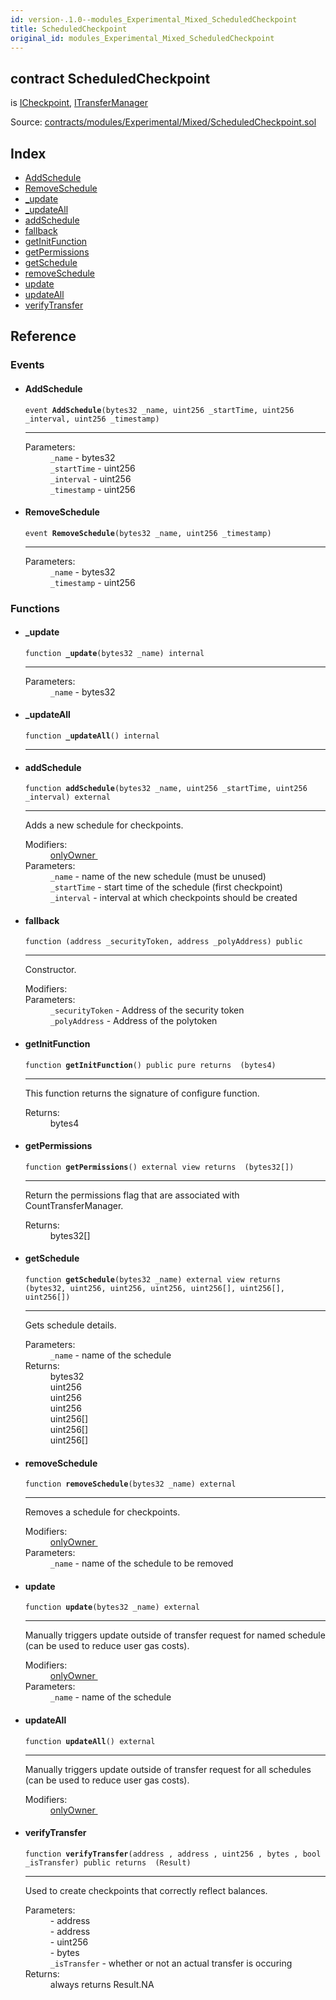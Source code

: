 ```yaml
---
id: version-.1.0--modules_Experimental_Mixed_ScheduledCheckpoint
title: ScheduledCheckpoint
original_id: modules_Experimental_Mixed_ScheduledCheckpoint
---
```


<div class="contract-doc"><div class="contract"><h2 class="contract-header"><span class="contract-kind">contract</span> ScheduledCheckpoint</h2><p class="base-contracts"><span>is</span> <a href="modules_Checkpoint_ICheckpoint.html">ICheckpoint</a><span>, </span><a href="modules_TransferManager_ITransferManager.html">ITransferManager</a></p><div class="source">Source: <a href="https://github.com/PolymathNetwork/polymath-core/blob/v2.0.0/contracts/modules/Experimental/Mixed/ScheduledCheckpoint.sol" target="_blank">contracts/modules/Experimental/Mixed/ScheduledCheckpoint.sol</a></div></div><div class="index"><h2>Index</h2><ul><li><a href="modules_Experimental_Mixed_ScheduledCheckpoint.html#AddSchedule">AddSchedule</a></li><li><a href="modules_Experimental_Mixed_ScheduledCheckpoint.html#RemoveSchedule">RemoveSchedule</a></li><li><a href="modules_Experimental_Mixed_ScheduledCheckpoint.html#_update">_update</a></li><li><a href="modules_Experimental_Mixed_ScheduledCheckpoint.html#_updateAll">_updateAll</a></li><li><a href="modules_Experimental_Mixed_ScheduledCheckpoint.html#addSchedule">addSchedule</a></li><li><a href="modules_Experimental_Mixed_ScheduledCheckpoint.html#">fallback</a></li><li><a href="modules_Experimental_Mixed_ScheduledCheckpoint.html#getInitFunction">getInitFunction</a></li><li><a href="modules_Experimental_Mixed_ScheduledCheckpoint.html#getPermissions">getPermissions</a></li><li><a href="modules_Experimental_Mixed_ScheduledCheckpoint.html#getSchedule">getSchedule</a></li><li><a href="modules_Experimental_Mixed_ScheduledCheckpoint.html#removeSchedule">removeSchedule</a></li><li><a href="modules_Experimental_Mixed_ScheduledCheckpoint.html#update">update</a></li><li><a href="modules_Experimental_Mixed_ScheduledCheckpoint.html#updateAll">updateAll</a></li><li><a href="modules_Experimental_Mixed_ScheduledCheckpoint.html#verifyTransfer">verifyTransfer</a></li></ul></div><div class="reference"><h2>Reference</h2><div class="events"><h3>Events</h3><ul><li><div class="item event"><span id="AddSchedule" class="anchor-marker"></span><h4 class="name">AddSchedule</h4><div class="body"><code class="signature">event <strong>AddSchedule</strong><span>(bytes32 _name, uint256 _startTime, uint256 _interval, uint256 _timestamp) </span></code><hr/><dl><dt><span class="label-parameters">Parameters:</span></dt><dd><div><code>_name</code> - bytes32</div><div><code>_startTime</code> - uint256</div><div><code>_interval</code> - uint256</div><div><code>_timestamp</code> - uint256</div></dd></dl></div></div></li><li><div class="item event"><span id="RemoveSchedule" class="anchor-marker"></span><h4 class="name">RemoveSchedule</h4><div class="body"><code class="signature">event <strong>RemoveSchedule</strong><span>(bytes32 _name, uint256 _timestamp) </span></code><hr/><dl><dt><span class="label-parameters">Parameters:</span></dt><dd><div><code>_name</code> - bytes32</div><div><code>_timestamp</code> - uint256</div></dd></dl></div></div></li></ul></div><div class="functions"><h3>Functions</h3><ul><li><div class="item function"><span id="_update" class="anchor-marker"></span><h4 class="name">_update</h4><div class="body"><code class="signature">function <strong>_update</strong><span>(bytes32 _name) </span><span>internal </span></code><hr/><dl><dt><span class="label-parameters">Parameters:</span></dt><dd><div><code>_name</code> - bytes32</div></dd></dl></div></div></li><li><div class="item function"><span id="_updateAll" class="anchor-marker"></span><h4 class="name">_updateAll</h4><div class="body"><code class="signature">function <strong>_updateAll</strong><span>() </span><span>internal </span></code><hr/></div></div></li><li><div class="item function"><span id="addSchedule" class="anchor-marker"></span><h4 class="name">addSchedule</h4><div class="body"><code class="signature">function <strong>addSchedule</strong><span>(bytes32 _name, uint256 _startTime, uint256 _interval) </span><span>external </span></code><hr/><div class="description"><p>Adds a new schedule for checkpoints.</p></div><dl><dt><span class="label-modifiers">Modifiers:</span></dt><dd><a href="modules_Module.html#onlyOwner">onlyOwner </a></dd><dt><span class="label-parameters">Parameters:</span></dt><dd><div><code>_name</code> - name of the new schedule (must be unused)</div><div><code>_startTime</code> - start time of the schedule (first checkpoint)</div><div><code>_interval</code> - interval at which checkpoints should be created</div></dd></dl></div></div></li><li><div class="item function"><span id="fallback" class="anchor-marker"></span><h4 class="name">fallback</h4><div class="body"><code class="signature">function <strong></strong><span>(address _securityToken, address _polyAddress) </span><span>public </span></code><hr/><div class="description"><p>Constructor.</p></div><dl><dt><span class="label-modifiers">Modifiers:</span></dt><dd></dd><dt><span class="label-parameters">Parameters:</span></dt><dd><div><code>_securityToken</code> - Address of the security token</div><div><code>_polyAddress</code> - Address of the polytoken</div></dd></dl></div></div></li><li><div class="item function"><span id="getInitFunction" class="anchor-marker"></span><h4 class="name">getInitFunction</h4><div class="body"><code class="signature">function <strong>getInitFunction</strong><span>() </span><span>public </span><span>pure </span><span>returns  (bytes4) </span></code><hr/><div class="description"><p>This function returns the signature of configure function.</p></div><dl><dt><span class="label-return">Returns:</span></dt><dd>bytes4</dd></dl></div></div></li><li><div class="item function"><span id="getPermissions" class="anchor-marker"></span><h4 class="name">getPermissions</h4><div class="body"><code class="signature">function <strong>getPermissions</strong><span>() </span><span>external </span><span>view </span><span>returns  (bytes32[]) </span></code><hr/><div class="description"><p>Return the permissions flag that are associated with CountTransferManager.</p></div><dl><dt><span class="label-return">Returns:</span></dt><dd>bytes32[]</dd></dl></div></div></li><li><div class="item function"><span id="getSchedule" class="anchor-marker"></span><h4 class="name">getSchedule</h4><div class="body"><code class="signature">function <strong>getSchedule</strong><span>(bytes32 _name) </span><span>external </span><span>view </span><span>returns  (bytes32, uint256, uint256, uint256, uint256[], uint256[], uint256[]) </span></code><hr/><div class="description"><p>Gets schedule details.</p></div><dl><dt><span class="label-parameters">Parameters:</span></dt><dd><div><code>_name</code> - name of the schedule</div></dd><dt><span class="label-return">Returns:</span></dt><dd>bytes32</dd><dd>uint256</dd><dd>uint256</dd><dd>uint256</dd><dd>uint256[]</dd><dd>uint256[]</dd><dd>uint256[]</dd></dl></div></div></li><li><div class="item function"><span id="removeSchedule" class="anchor-marker"></span><h4 class="name">removeSchedule</h4><div class="body"><code class="signature">function <strong>removeSchedule</strong><span>(bytes32 _name) </span><span>external </span></code><hr/><div class="description"><p>Removes a schedule for checkpoints.</p></div><dl><dt><span class="label-modifiers">Modifiers:</span></dt><dd><a href="modules_Module.html#onlyOwner">onlyOwner </a></dd><dt><span class="label-parameters">Parameters:</span></dt><dd><div><code>_name</code> - name of the schedule to be removed</div></dd></dl></div></div></li><li><div class="item function"><span id="update" class="anchor-marker"></span><h4 class="name">update</h4><div class="body"><code class="signature">function <strong>update</strong><span>(bytes32 _name) </span><span>external </span></code><hr/><div class="description"><p>Manually triggers update outside of transfer request for named schedule (can be used to reduce user gas costs).</p></div><dl><dt><span class="label-modifiers">Modifiers:</span></dt><dd><a href="modules_Module.html#onlyOwner">onlyOwner </a></dd><dt><span class="label-parameters">Parameters:</span></dt><dd><div><code>_name</code> - name of the schedule</div></dd></dl></div></div></li><li><div class="item function"><span id="updateAll" class="anchor-marker"></span><h4 class="name">updateAll</h4><div class="body"><code class="signature">function <strong>updateAll</strong><span>() </span><span>external </span></code><hr/><div class="description"><p>Manually triggers update outside of transfer request for all schedules (can be used to reduce user gas costs).</p></div><dl><dt><span class="label-modifiers">Modifiers:</span></dt><dd><a href="modules_Module.html#onlyOwner">onlyOwner </a></dd></dl></div></div></li><li><div class="item function"><span id="verifyTransfer" class="anchor-marker"></span><h4 class="name">verifyTransfer</h4><div class="body"><code class="signature">function <strong>verifyTransfer</strong><span>(address , address , uint256 , bytes , bool _isTransfer) </span><span>public </span><span>returns  (Result) </span></code><hr/><div class="description"><p>Used to create checkpoints that correctly reflect balances.</p></div><dl><dt><span class="label-parameters">Parameters:</span></dt><dd><div><code></code> - address</div><div><code></code> - address</div><div><code></code> - uint256</div><div><code></code> - bytes</div><div><code>_isTransfer</code> - whether or not an actual transfer is occuring</div></dd><dt><span class="label-return">Returns:</span></dt><dd>always returns Result.NA</dd></dl></div></div></li></ul></div></div></div>
